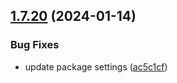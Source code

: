 ## [1.7.20](https://github.com/ExpediaGroup/spec-transformer/compare/v1.7.19...v1.7.20) (2024-01-14)


### Bug Fixes

* update package settings ([ac5c1cf](https://github.com/ExpediaGroup/spec-transformer/commit/ac5c1cf92cf4e35b5c6bfdbd33e15d0d537aee26))
